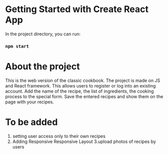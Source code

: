 # Getting Started with Create React App

In the project directory, you can run:
### `npm start`

# About the project

This is the web version of the classic cookbook. The project is made on JS and React framework. This allows users to register or log into an existing account. Add the name of the recipe, the list of ingredients, the cooking process to the special form. Save the entered recipes and show them on the page with your recipes.

# To be added

1. setting user access only to their own recipes
2. Adding Responsive Responsive Layout
3.upload photos of recipes by users
